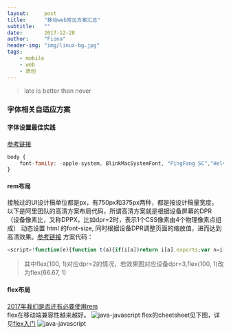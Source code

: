 ```yaml
---
layout:     post
title:      "移动web常见方案汇总"
subtitle:   ""
date:       2017-12-28
author:     "Fiona"
header-img: "img/linux-bg.jpg"
tags:
    - mobile
    - web
    - 原创
---
```


> late is better than never

### 字体相关自适应方案
#### 字体设置最佳实践
[参考链接](https://github.com/AlloyTeam/Mars/blob/master/solutions/font-family.md)
```javascript
body {
    font-family: -apple-system, BlinkMacSystemFont, "PingFang SC","Helvetica Neue",STHeiti,"Microsoft Yahei",Tahoma,Simsun,sans-serif;
}
```

#### rem布局
接触过的UI设计稿单位都是px，有750px和375px两种，都是按设计稿量宽度。  
以下是阿里团队的高清方案布局代码，所谓高清方案就是根据设备屏幕的DPR（设备像素比，又称DPPX，比如dpr=2时，表示1个CSS像素由4个物理像素点组成） 动态设置 html 的font-size, 同时根据设备DPR调整页面的缩放值，进而达到高清效果。[参考链接](http://blog.csdn.net/xuhan21000/article/details/67638159)
方案代码：
```javascript
<script>!function(e){function t(a){if(i[a])return i[a].exports;var n=i[a]={exports:{},id:a,loaded:!1};return e[a].call(n.exports,n,n.exports,t),n.loaded=!0,n.exports}var i={};return t.m=e,t.c=i,t.p="",t(0)}([function(e,t){"use strict";Object.defineProperty(t,"__esModule",{value:!0});var i=window;t["default"]=i.flex=function(e,t){var a=e||100,n=t||1,r=i.document,o=navigator.userAgent,d=o.match(/Android[\S\s]+AppleWebkit\/(\d{3})/i),l=o.match(/U3\/((\d+|\.){5,})/i),c=l&&parseInt(l[1].split(".").join(""),10)>=80,p=navigator.appVersion.match(/(iphone|ipad|ipod)/gi),s=i.devicePixelRatio||1;p||d&&d[1]>534||c||(s=1);var u=1/s,m=r.querySelector('meta[name="viewport"]');m||(m=r.createElement("meta"),m.setAttribute("name","viewport"),r.head.appendChild(m)),m.setAttribute("content","width=device-width,user-scalable=no,initial-scale="+u+",maximum-scale="+u+",minimum-scale="+u),r.documentElement.style.fontSize=a/2*s*n+"px"},e.exports=t["default"]}]);  flex(100, 1);</script>
```
> 其中flex(100, 1)对应dpr=2的情况，若效果图对应设备dpr=3,flex(100, 1)改为flex(66.67, 1)

#### flex布局
[2017年我们是否还有必要使用rem](https://lwdgit.github.io/#!/blog/post/2017-08-27-2017%E5%B9%B4%E6%88%91%E4%BB%AC%E6%98%AF%E5%90%A6%E8%BF%98%E6%9C%89%E5%BF%85%E8%A6%81%E4%BD%BF%E7%94%A8rem.md)  
flex在移动端兼容性越来越好。
![java-javascript](/blog/img/in-post/post-mobile-web-summary/mobile-flex.png)
flex的cheetsheet见下图，详见[flex入门](https://juejin.im/post/58e3a5a0a0bb9f0069fc16bb)
![java-javascript](/blog/img/in-post/post-mobile-web-summary/flex.webp)


